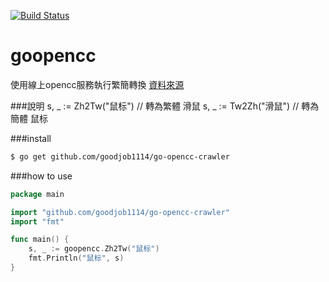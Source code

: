 [![Build Status](https://travis-ci.org/goodjob1114/go-opencc-crawler.svg?branch=master)](https://travis-ci.org/goodjob1114/go-opencc-crawler)

goopencc
========
使用線上opencc服務執行繁簡轉換 [資料來源](http://opencc.byvoid.com/convert)

###說明
    s, _ := Zh2Tw("鼠标") // 轉為繁體 滑鼠
    s, _ := Tw2Zh("滑鼠") // 轉為簡體 鼠标

###install
```bash
$ go get github.com/goodjob1114/go-opencc-crawler
```

###how to use
```go
package main

import "github.com/goodjob1114/go-opencc-crawler"
import "fmt"

func main() {
    s, _ := goopencc.Zh2Tw("鼠标")
    fmt.Println("鼠标", s)
}
```
